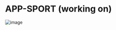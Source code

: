 # APP-SPORT (working on)
![image](https://user-images.githubusercontent.com/78017845/127904578-0c886240-8f27-4e3a-9708-d9141ed1ce5b.png)
